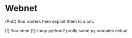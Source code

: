 # Webnet
(PoC) find routers then exploit them to a cnc

[!] You need [!]
zmap
python2
prolly some py modules
netcat
